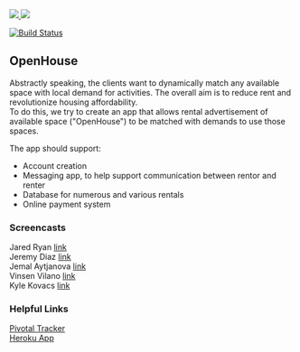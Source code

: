 <a href="https://codeclimate.com/github/jjeremydiaz/OpenHouse">
    <img src="https://codeclimate.com/github/jjeremydiaz/OpenHouse/badges/gpa.svg" />
</a>
<a href="https://codeclimate.com/github/jjeremydiaz/OpenHouse/coverage"><img src="https://codeclimate.com/github/jjeremydiaz/OpenHouse/badges/coverage.svg" /></a>

[![Build Status](https://travis-ci.org/jjeremydiaz/OpenHouse.svg?branch=master)](https://travis-ci.org/jjeremydiaz/OpenHouse)

<h2>OpenHouse</h2>
Abstractly speaking, the clients want to dynamically match any available space with local demand for activities. 
The overall aim is to reduce rent and revolutionize housing affordability.
<br>
To do this, we try to create an app that allows rental advertisement of available space ("OpenHouse") to be matched with demands to use those spaces. <br>

The app should support:
<ul>
    <li>Account creation</li>
    <li>Messaging app, to help support communication between rentor and renter</li>
    <li>Database for numerous and various rentals</li>
    <li>Online payment system</li>
</ul>


<h3>Screencasts</h3>

Jared Ryan [link](https://youtu.be/HhS8nJyHy0M) <br>
Jeremy Diaz [link](https://www.youtube.com/watch?v=VkJ3PSCxS-Y&feature=youtu.be&hd=1) <br>
Jemal Aytjanova [link](https://youtu.be/PjTpubjJ5Eo) <br>
Vinsen Vilano [link](https://www.youtube.com/watch?v=S9H3EdSkTdg) <br>
Kyle Kovacs [link](https://youtu.be/42MVLRLWCq0) <br>

<h3>Helpful Links</h3>
<a href="https://www.pivotaltracker.com/n/projects/2117895"> Pivotal Tracker </a> <br>
<a href="https://openhouse-1.herokuapp.com/"> Heroku App </a>